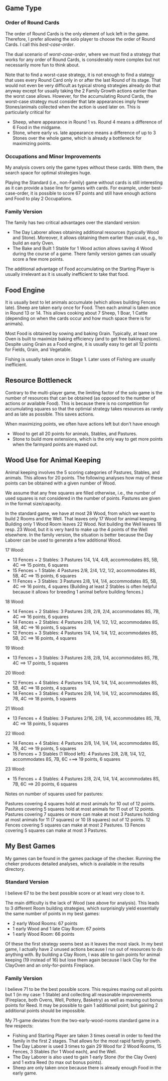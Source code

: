 ## Game Type

### Order of Round Cards

The order of Round Cards is the only element of luck left in the game.
Therefore, I prefer allowing the solo player to choose the order of Round Cards.
I call this *best-case-order*.

The dual scenario of *worst-case-order*, where we must find a strategy that works for any order of Round Cards, is considerably more complex but not necessarily more fun to think about.

Note that to find a worst-case strategy, it is not enough to find a stategy that uses every Round Card only in or after the last Round of its stage.
That would not even be very difficult as typical strong strategies already do that anyway except for usually taking the 2 Family Growth actions earlier than the worst case allows.
However, for the accumulating Round Cards, the worst-case strategy must consider that late appearances imply fewer Stones/animals collected when the action is used later on.
This is particularly critical for
* Sheep, where appearance in Round 1 vs. Round 4 means a difference of 6 Food in the midgame.
* Stone, where early vs. late appearance means a difference of up to 3 Stones over the whole game, which is already a bottleneck for maximizing points.


### Occupations and Minor Improvements

My analysis covers only the game types without these cards.
With them, the search space for optimal strategies huge.

Playing the Standard (i.e., non-Family) game without cards is still interesting as it can provide a base line for games with cards.
For example, under best-case-order, it is possible to score 67 points and still have enough actions and Food to play 2 Occupations.

### Family Version

The family has two critical advantages over the standard version:
* The Day Laborer allows obtaining additional resources (typically Wood and Stone). Moreover, it allows obtaining them earlier than usual, e.g., to build an early Oven.
* The Bake and Built 1 Stable for 1 Wood action allows saving 4 Wood during the course of a game.
There family version games can usually score a few more points.

The additional advantage of Food accumulating on the Starting Player is usually irrelevant as it is usually inefficient to take that food.

## Food Engine

It is usually best to let animals accumulate (which allows building Fences late).
Sheep are taken early once for Food. Then each animal is taken once in Round 13 or 14.
This allows cooking about 7 Sheep, 1 Boar, 1 Cattle (depending on when the cards occur and how much space there is for animals).

Most Food is obtained by sowing and baking Grain.
Typically, at least one Oven is built to maximize baking efficiency (and to get free baking actions).
Despite using Grain as a Food engine, it is usually easy to get all 12 points for Fields, Grain, and Vegetable.

Fishing is usually taken once in Stage 1.
Later uses of Fishing are usually inefficient.

## Resource Bottleneck

Contrary to the multi-player game, the limiting factor of the solo game is the number of resources that can be obtained (as opposed to the number of actions or available Food).
This is because there is no competition for accumulating squares so that the optimial strategy takes resources as rarely and as late as possible.
This saves actions.

When maximizing points, we often have actions left but don't have enough
- Wood to get all 20 points for animals, Stables, and Pastures.
- Stone to build more extensions, which is the only way to get more points when the farmyard points are maxed out.

## Wood Use for Animal Keeping

Animal keeping involves the 5 scoring categories of Pastures, Stables, and animals.
This allows for 20 points.
The following analyses how may of these points can be obtained with a given number of Wood.

We assume that any free squares are filled otherwise, i.e., the number of used squares is not considered in the number of points.
Pastures are given in the format size/capacity.

In the standard game, we have at most 28 Wood, from which we want to build 2 Rooms and the Well. That leaves only 17 Wood for animal keeping.
Building only 1 Wood Room leaves 22 Wood.
Not building the Well leaves 18 resp. 23 Wood, but it is very hard to make up the 4 points of the Well elsewhere.
In the family version, the situation is better because the Day Laborer can be used to generate a few additional Wood.

 17 Wood:
 - 13 Fences + 2 Stables: 3 Pastures 1/4, 1/4, 4/8, accommodates 8S, 5B, 4C ==> 15 points, 6 squares
 - 15 Fences + 1 Stable:  4 Pastures 2/8, 2/4, 1/2, 1/2, accommodates 8S, 5B, 4C ==> 15 points, 6 squares
 - 11 Fences + 3 Stables: 3 Pastures 2/8, 1/4, 1/4, accommodates 8S, 5B, 4C ==> 16 points, 4 squares
(Building at least 2 Stables is often helpful because it allows for breeding 1 animal before building fences.)

 18 Wood:
 - 14 Fences + 2 Stables: 3 Pastures 2/8, 2/8, 2/4, accommodates 8S, 7B, 4C ==> 16 points, 6 squares
 - 14 Fences + 2 Stables: 4 Pastures 2/8, 1/4, 1/2, 1/2, accommodates 8S, 5B, 4C ==> 16 points, 5 squares
 - 12 Fences + 3 Stables: 4 Pastures 1/4, 1/4, 1/4, 1/2, accommodates 8S, 5B, 2C ==> 16 points, 4 squares
 
 19 Wood:
 - 13 Fences + 3 Stables: 3 Pastures 2/8, 2/8, 1/4, accommodates 8S, 7B, 4C ==> 17 points, 5 squares

 20 Wood:
 - 12 Fences + 4 Stables: 4 Pastures 1/4, 1/4, 1/4, 1/4, accommodates 8S, 5B, 4C ==> 18 points, 4 squares
 - 14 Fences + 3 Stables: 4 Pastures 2/8, 1/4, 1/4, 1/2, accommodates 8S, 7B, 4C ==> 18 points, 5 squares

 21 Wood:
 - 13 Fences + 4 Stables: 3 Pastures 2/16, 2/8, 1/4, accommodates 8S, 7B, 4C ==> 18 points, 5 squares

 22 Wood:
 - 14 Fences + 4 Stables: 4 Pastures 2/8, 1/4, 1/4, 1/4, accommodates 8S, 7B, 4C ==> 19 points, 5 squares
 - 15 Fences + 3 Stables (1 Wood left): 4 Pastures 2/8, 2/8, 1/4, 1/2, accommodates 8S, 7B, 6C ===> 19 points, 6 squares
 
 23 Wood:
 - 15 Fences + 4 Stables: 4 Pastures 2/8, 2/4, 1/4, 1/4, accommodates 8S, 7B, 6C ==> 20 points, 6 squares
 
Notes on number of squares used for pastures:

 Pastures covering 4 squares hold at most animals for 10 out of 12 points.
 Pastures covering 5 squares hold at most animals for 11 out of 12 points.
 Pastures covering 7 squares or more can make at most 3 Pastures holding at most animals for 11 (7 squares) or 10 (8 squares) out of 12 points.
 12 Fences covering 5 squares can make at most 2 Pastures.
 13 Fences covering 5 squares can make at most 3 Pastures.

## My Best Games

My games can be found in the games package of the checker.
Running the cheker produces detailed analyses, which is available in the results directory.

### Standard Version

I believe 67 to be the best possible score or at least very close to it.

The main difficulty is the lack of Wood (see above for analysis).
This leads to 3 different Room building strategies, which surprisingly yield essentially the same number of points in my best games:
* 2 early Wood Rooms: 67 points
* 1 early Wood and 1 late Clay Room: 67 points
* 1 early Wood Room: 66 points

Of these the first strategy seems best as it leaves the most slack.
In my best game, I actually have 2 unused actions because I run out of resources to do anything with.
By building a Clay Room, I was able to gain points for animal keeping (19 instead of 16) but lose them again because I lack Clay for the ClayOven and an only-for-points Fireplace.

### Family Version

I believe 71 to be the best possible score.
This requires maxing out all points but 1 (in my case: 1 Stable) and collecting all reasonable improvements (Fireplace, both Ovens, Well, Pottery, Basketry) as well as maxing out bonus points for Reed.
It may be possible to gain 1 additional point; but gaining 2 additional points should be impossible.

My 71-game deviates from the two-early-wood-rooms standard game in a few respects:
* Fishing and Starting Player are taken 3 times overall in order to feed the family in the first 2 stages. That allows for the most rapid family growth.
* The Day Laborer is used 3 times to gain 29 Wood for 2 Wood Rooms, 15 Fences, 3 Stables (for 1 Wood each), and the Well.
* The Day Laborer is also used to gain 1 early Stone (for the Clay Oven) and 1 extra Reed (to max out bonus points).
* Sheep are only taken once because there is already enough Food in the early game.